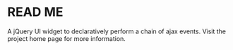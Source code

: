 # READ ME
A jQuery UI widget to declaratively perform a chain of ajax events. Visit the project home page for more information.

[Source]:http://github.com/lakshmivyas/jquery-ui-ajax-machine/tree/master
[Tutorial]:http://www.ringce.com/code/jQuery/jQuery.html